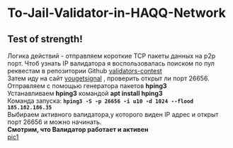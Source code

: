 # To-Jail-Validator-in-HAQQ-Network
## Test of strength!
Логика действий - отправляем короткие TCP пакеты данных на p2p порт.
Чтоб узнать IP валидатора я воспользовалась поиском по пул реквестам в репозитории Github [validators-contest](https://github.com/haqq-network/validators-contest)<br/>
Затем иду на сайт [yougetsignal](https://www.yougetsignal.com/tools/open-ports/) , проверить открыт ли порт 26656.<br/>
Отправляем с помощью генератора пакетов **hping3**<br/>
Устанавливаем **hping3** командой **apt install hping3**<br/>
Команда запуска: **`hping3 -S -p 26656 -i u10 -d 1024 --flood 185.182.186.35`**<br/>
Выбираем активного валидатора,у которого виден IP адрес и открыт порт 26656  и можно начинать.<br/>
**Смотрим, что Валидатор работает и активен**<br/>
[pic1](https://github.com/Takhminaqa/To-Jail-Validator-in-HAQQ-Network/blob/main/asset/1pic.png)<br/>
